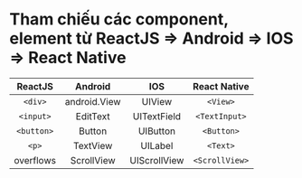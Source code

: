 # Tham chiếu các component, element từ ReactJS => Android => IOS => React Native

| ReactJS | Android | IOS | React Native |
|:-------:|:-------:|:---:|:------------:|
| `<div>`   | android.View | UIView | `<View>` |
| `<input>` | EditText | UITextField | `<TextInput>` |
| `<button>` | Button | UIButton | `<Button>` |
| `<p>` | TextView | UILabel | `<Text>` |
| overflows | ScrollView | UIScrollView | `<ScrollView>` |